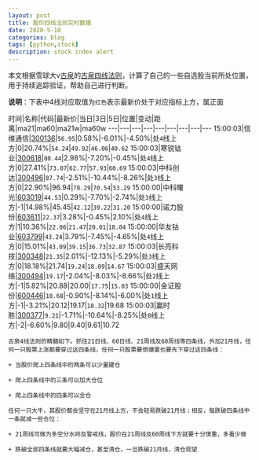 ```yaml
---
layout: post
title: 股价四线法则实时数据
date: 2020-5-10
categories: blog
tags: [python,stock]
description: stock index alert
---
```



本文根据雪球大v[古泉](https://xueqiu.com/u/7148646888)的[古泉四线法则](https://xueqiu.com/7148646888/130498192)，计算了自己的一些自选股当前所处位置，用于持续追踪验证，帮助自己进行判断。

**说明**：下表中4线对应取值为`红色`表示最新价处于对应指标上方，属正面

时间|名称|代码|最新价|当日|3日|5日|位置|变动|距离|ma21|ma60|ma21w|ma60w
---|---|---|---|---|---|---|---|---
15:00:03|信维通信|[300136](https://xueqiu.com/S/SZ300136)|`56.95`|0.58%|-6.01%|-4.50%|处`4`线上方|0|20.74%|`54.24`|`49.92`|`46.06`|`40.62`
15:00:03|寒锐钴业|[300618](https://xueqiu.com/S/SZ300618)|`80.44`|2.98%|-7.20%|-0.45%|处`4`线上方|0|27.41%|`73.07`|`62.77`|`57.93`|`60.69`
15:00:03|中科创达|[300496](https://xueqiu.com/S/SZ300496)|`87.74`|-2.51%|-10.44%|-8.26%|处`3`线上方|0|22.90%|96.94|`78.29`|`70.54`|`53.29`
15:00:00|中科曙光|[603019](https://xueqiu.com/S/SH603019)|`44.53`|0.29%|-7.70%|-2.74%|处`3`线上方|-1|14.98%|45.45|`42.12`|`39.22`|`31.20`
15:00:00|诺力股份|[603611](https://xueqiu.com/S/SH603611)|`22.37`|3.28%|-0.45%|2.10%|处`4`线上方|1|10.36%|`22.06`|`21.47`|`20.01`|`18.04`
15:00:00|华友钴业|[603799](https://xueqiu.com/S/SH603799)|`43.24`|3.79%|-7.45%|-4.65%|处`4`线上方|0|15.01%|`43.09`|`39.15`|`36.73`|`32.87`
15:00:03|长亮科技|[300348](https://xueqiu.com/S/SZ300348)|`21.35`|2.01%|-12.13%|-5.29%|处`3`线上方|0|18.18%|21.74|`19.24`|`18.09`|`14.67`
15:00:03|盛天网络|[300494](https://xueqiu.com/S/SZ300494)|`19.17`|-2.04%|-8.03%|-8.66%|处`2`线上方|-1|5.82%|20.88|20.00|`17.75`|`15.03`
15:00:00|金证股份|[600446](https://xueqiu.com/S/SH600446)|`18.68`|-0.90%|-8.14%|-6.00%|处`1`线上方|-1|-3.21%|20.12|19.17|`18.32`|19.68
15:00:03|赢时胜|[300377](https://xueqiu.com/S/SZ300377)|`9.21`|-1.71%|-10.64%|-8.25%|处`0`线上方|-2|-6.60%|9.80|9.40|9.61|10.72

```
古泉4线法则的精髓如下。抓住21日线、60日线、21周线及60周线等四条线，外加21月线，任何一只股票上涨都要穿过这四条线，任何一只股票要想爆雷也要先下穿过这四条线：

+ 当股价爬上四条线中的两条可以少量建仓

+ 爬上四条线中的三条可以加大仓位

+ 爬上四条线中的四条可以全仓

任何一只大牛，其股价都会坚守在21月线上方，不会轻易跌破21月线；相反，每跌破四条线中一条就减一些仓位：

+ 21周线可做为多空分水岭及警戒线，股价在21周线及60周线下方就要十分慎重，多看少做

+ 跌破全部四条线就要大幅减仓，甚至清仓，一旦跌破21月线，清仓观望
```